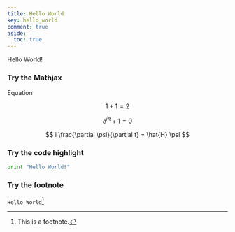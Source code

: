 ```yaml
---
title: Hello World
key: hello_world
comment: true
aside:
  toc: true
---
```


Hello World! <!--more-->

### Try the Mathjax

Equation

$$
1 + 1 = 2
$$

$$
e^{i \pi} + 1 = 0
\label{eq:math_1}
$$

$$
i \frac{\partial \psi}{\partial t} = \hat{H} \psi
$$

### Try the code highlight

```python
print "Hello World!"
```

### Try the footnote

`Hello World`[^1]

[^1]: This is a footnote.
